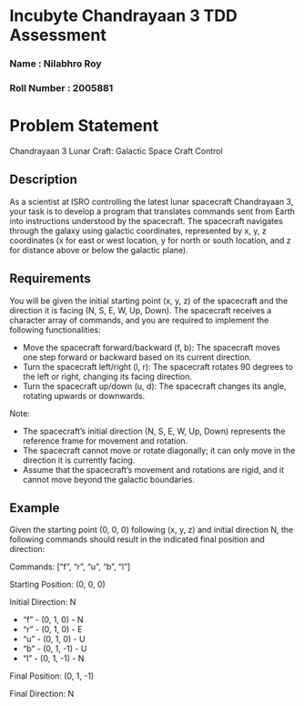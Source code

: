 # Incubyte Chandrayaan 3 TDD Assessment
<h3>Name : Nilabhro Roy</h3>
<h3>Roll Number : 2005881</h3>

<h1>Problem Statement</h1>
Chandrayaan 3 Lunar Craft: Galactic Space Craft Control

<h2>Description</h2>
As a scientist at ISRO controlling the latest lunar spacecraft Chandrayaan 3, your task is to develop a program that translates commands sent from Earth into instructions understood by the spacecraft. The spacecraft navigates through the galaxy using galactic coordinates, represented by x, y, z coordinates (x for east or west location, y for north or south location, and z for distance above or below the galactic plane).

<h2>Requirements</h2>
You will be given the initial starting point (x, y, z) of the spacecraft and the direction it is facing (N, S, E, W, Up, Down). The spacecraft receives a character array of commands, and you are required to implement the following functionalities:
<ul>
  <li>Move the spacecraft forward/backward (f, b): The spacecraft moves one step forward or backward based on its current direction.</li>
  <li>Turn the spacecraft left/right (l, r): The spacecraft rotates 90 degrees to the left or right, changing its facing direction.</li>
  <li>Turn the spacecraft up/down (u, d): The spacecraft changes its angle, rotating upwards or downwards.</li>
</ul>

Note:
<ul>
  <li>The spacecraft’s initial direction (N, S, E, W, Up, Down) represents the reference frame for movement and rotation.</li>
  <li>The spacecraft cannot move or rotate diagonally; it can only move in the direction it is currently facing.</li>
  <li>Assume that the spacecraft’s movement and rotations are rigid, and it cannot move beyond the galactic boundaries.</li>
</ul>

<h2>Example</h2>
Given the starting point (0, 0, 0) following (x, y, z) and initial direction N, the following commands should result in the indicated final position and direction:

Commands: [“f”, “r”, “u”, “b”, “l”]

Starting Position: (0, 0, 0)

Initial Direction: N

<ul>
  <li>“f” - (0, 1, 0) - N</li>
  <li>“r” - (0, 1, 0) - E</li>
  <li>“u” - (0, 1, 0) - U</li>
  <li>“b” - (0, 1, -1) - U</li>
  <li>“l” - (0, 1, -1) - N</li>
</ul>

Final Position: (0, 1, -1)

Final Direction: N
